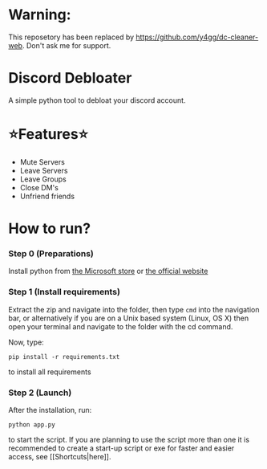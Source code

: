 # Warning:
This reposetory has been replaced by https://github.com/y4gg/dc-cleaner-web. Don't ask me for support.
# Discord Debloater
A simple python tool to debloat your discord account.
# ⭐Features⭐
- Mute Servers
- Leave Servers
- Leave Groups
- Close DM's
- Unfriend friends
# How to run?
### Step 0 (Preparations)
Install python from [the Microsoft store](https://apps.microsoft.com/search?query=python) or [the official website](https://www.python.org/downloads/)
### Step 1 (Install requirements)
Extract the zip and navigate into the folder, then type `cmd` into the navigation bar, or alternatively if you are on a Unix based system (Linux, OS X) then open your terminal and navigate to the folder with the cd command.

Now, type:
```
pip install -r requirements.txt
```
to install all requirements
### Step 2 (Launch)
After the installation, run:
```
python app.py
```
to start the script. If you are planning to use the script more than one it is recommended to create a start-up script or exe for faster and easier access, see [[Shortcuts|here]].
